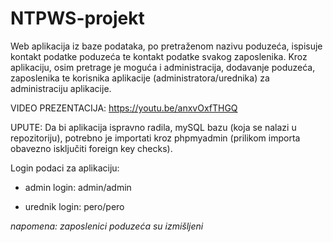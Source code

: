 # NTPWS-projekt
Web aplikacija iz baze podataka, po pretraženom nazivu poduzeća, ispisuje kontakt podatke poduzeća te kontakt podatke svakog zaposlenika.
Kroz aplikaciju, osim pretrage je moguća i administracija, dodavanje poduzeća, zaposlenika te korisnika aplikacije (administratora/urednika) za administraciju aplikacije.

VIDEO PREZENTACIJA: https://youtu.be/anxvOxfTHGQ

UPUTE:
Da bi aplikacija ispravno radila, mySQL bazu (koja se nalazi u repozitoriju), potrebno je importati kroz phpmyadmin (prilikom importa obavezno isključiti foreign key checks).

Login podaci za aplikaciju:

* admin login: admin/admin

* urednik login: pero/pero

*napomena: zaposlenici poduzeća su izmišljeni*
